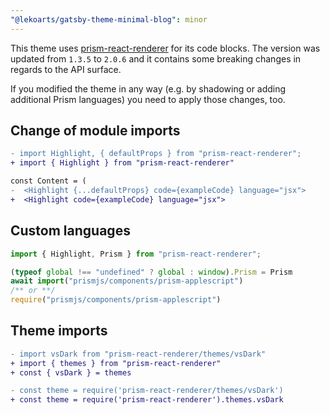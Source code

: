 ```yaml
---
"@lekoarts/gatsby-theme-minimal-blog": minor
---
```


This theme uses [prism-react-renderer](https://github.com/FormidableLabs/prism-react-renderer) for its code blocks. The version was updated from `1.3.5` to `2.0.6` and it contains some breaking changes in regards to the API surface.

If you modified the theme in any way (e.g. by shadowing or adding additional Prism languages) you need to apply those changes, too.

## Change of module imports

```diff
- import Highlight, { defaultProps } from "prism-react-renderer";
+ import { Highlight } from "prism-react-renderer"

const Content = (
-  <Highlight {...defaultProps} code={exampleCode} language="jsx">
+  <Highlight code={exampleCode} language="jsx">
```

## Custom languages

```js
import { Highlight, Prism } from "prism-react-renderer";

(typeof global !== "undefined" ? global : window).Prism = Prism
await import("prismjs/components/prism-applescript")
/** or **/
require("prismjs/components/prism-applescript")
```

## Theme imports

```diff
- import vsDark from "prism-react-renderer/themes/vsDark"
+ import { themes } from "prism-react-renderer"
+ const { vsDark } = themes

- const theme = require('prism-react-renderer/themes/vsDark')
+ const theme = require('prism-react-renderer').themes.vsDark
```
